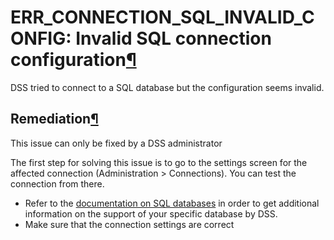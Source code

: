 ERR\_CONNECTION\_SQL\_INVALID\_CONFIG: Invalid SQL connection configuration[¶](#err-connection-sql-invalid-config-invalid-sql-connection-configuration "Permalink to this heading")
===================================================================================================================================================================================


DSS tried to connect to a SQL database but the configuration seems invalid.



Remediation[¶](#remediation "Permalink to this heading")
--------------------------------------------------------


This issue can only be fixed by a DSS administrator


The first step for solving this issue is to go to the settings screen for the affected connection (Administration \> Connections). You can test the connection from there.


* Refer to the [documentation on SQL databases](../../connecting/sql/index.html) in order to get additional information on the support of your specific database by DSS.
* Make sure that the connection settings are correct